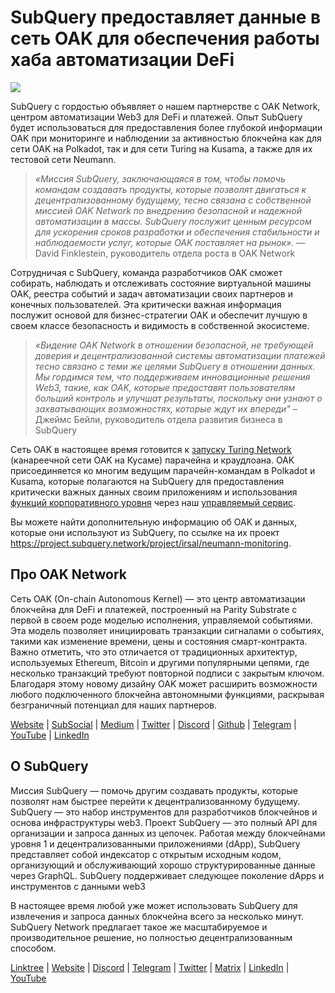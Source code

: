 # SubQuery предоставляет данные в сеть OAK для обеспечения работы хаба автоматизации DeFi

![](https://miro.medium.com/max/1400/0*R-MluHyL9bHAEboa)

SubQuery с гордостью объявляет о нашем партнерстве с OAK Network, центром автоматизации Web3 для DeFi и платежей. Опыт SubQuery будет использоваться для предоставления более глубокой информации OAK при мониторинге и наблюдении за активностью блокчейна как для сети OAK на Polkadot, так и для сети Turing на Kusama, а также для их тестовой сети Neumann.

> _«Миссия SubQuery, заключающаяся в том, чтобы помочь командам создавать продукты, которые позволят двигаться к децентрализованному будущему, тесно связана с собственной миссией OAK Network по внедрению безопасной и надежной автоматизации в массы. SubQuery послужит ценным ресурсом для ускорения сроков разработки и обеспечения стабильности и наблюдаемости услуг, которые OAK поставляет на рынок»._ — David Finklestein, руководитель отдела роста в OAK Network

Сотрудничая с SubQuery, команда разработчиков OAK сможет собирать, наблюдать и отслеживать состояние виртуальной машины OAK, реестра событий и задач автоматизации своих партнеров и конечных пользователей. Эта критически важная информация послужит основой для бизнес-стратегии OAK и обеспечит лучшую в своем классе безопасность и видимость в собственной экосистеме.

> _«Видение OAK Network в отношении безопасной, не требующей доверия и децентрализованной системы автоматизации платежей тесно связано с теми же целями SubQuery в отношении данных. Мы гордимся тем, что поддерживаем инновационные решения Web3, такие, как OAK, которые предоставят пользователям больший контроль и улучшат результаты, поскольку они узнают о захватывающих возможностях, которые ждут их впереди"_ – Джеймс Бейли, руководитель отдела развития бизнеса в SubQuery

Сеть OAK в настоящее время готовится к [запуску Turing Network](https://oak.tech/turing/crowdloan/) (канареечной сети OAK на Кусаме) парачейна и краудлоана. OAK присоединяется ко многим ведущим парачейн-командам в Polkadot и Kusama, которые полагаются на SubQuery для предоставления критически важных данных своим приложениям и использования [функций корпоративного уровня](../blogs/20211228-enterprise-hosted.md) через наш [управляемый сервис](https://project.subquery.network/).

Вы можете найти дополнительную информацию об OAK и данных, которые они используют из SubQuery, по ссылке на их проект https://project.subquery.network/project/irsal/neumann-monitoring.

## Про OAK Network

Сеть OAK (On-chain Autonomous Kernel) — это центр автоматизации блокчейна для DeFi и платежей, построенный на Parity Substrate с первой в своем роде моделью исполнения, управляемой событиями. Эта модель позволяет инициировать транзакции сигналами о событиях, такими как изменение времени, цены и состояния смарт-контракта. Важно отметить, что это отличается от традиционных архитектур, используемых Ethereum, Bitcoin и другими популярными цепями, где несколько транзакций требуют повторной подписи с закрытым ключом. Благодаря этому новому дизайну OAK может расширить возможности любого подключенного блокчейна автономными функциями, раскрывая безграничный потенциал для наших партнеров.

[Website](https://oak.tech/) | [SubSocial](https://app.subsocial.network/6109) | [Medium](https://medium.com/oak-blockchain) | [Twitter](https://twitter.com/oak_network) | [Discord](https://discord.gg/7W9UDvsbwh) | [Github](https://github.com/OAK-Foundation/) | [Telegram](https://t.me/OAK_Announcements) | [YouTube](https://www.youtube.com/channel/UCSEu57BfQQpAfgDixfBnaNg) | [LinkedIn](https://www.linkedin.com/company/oak-blockchain/)

## О SubQuery

Миссия SubQuery — помочь другим создавать продукты, которые позволят нам быстрее перейти к децентрализованному будущему. SubQuery — это набор инструментов для разработчиков блокчейнов и основа инфраструктуры web3. Проект SubQuery — это полный API для организации и запроса данных из цепочек. Работая между блокчейнами уровня 1 и децентрализованными приложениями (dApp), SubQuery представляет собой индексатор с открытым исходным кодом, организующий и обслуживающий хорошо структурированные данные через GraphQL. SubQuery поддерживает следующее поколение dApps и инструментов с данными web3

В настоящее время любой уже может использовать SubQuery для извлечения и запроса данных блокчейна всего за несколько минут. SubQuery Network предлагает такое же масштабируемое и производительное решение, но полностью децентрализованным способом.

​​[Linktree](https://linktr.ee/subquerynetwork) | [Website](https://subquery.network/) | [Discord](https://discord.com/invite/78zg8aBSMG) | [Telegram](https://t.me/subquerynetwork) | [Twitter](https://twitter.com/subquerynetwork) | [Matrix](https://matrix.to/#/#subquery:matrix.org) | [LinkedIn](https://www.linkedin.com/company/subquery) | [YouTube](https://www.youtube.com/channel/UCi1a6NUUjegcLHDFLr7CqLw)
